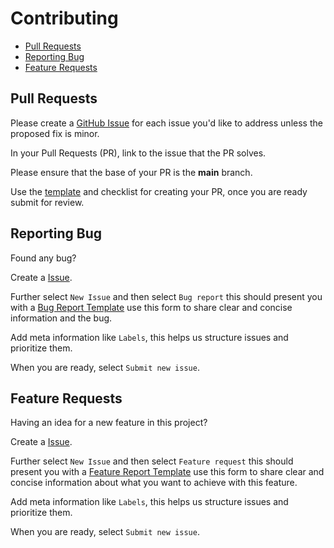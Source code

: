# Contributing

- [Pull Requests](#pull-requests)
- [Reporting Bug](#reporting-bug)
- [Feature Requests](#feature-requests)

## Pull Requests

Please create a [GitHub Issue](https://github.com/kumarkeviv/infrastructure-developer-tools/issues) for each issue you'd like to address unless the proposed fix is minor.

In your Pull Requests (PR), link to the issue that the PR solves.

Please ensure that the base of your PR is the **main** branch.

Use the [template](https://github.com/kumarkeviv/infrastructure-developer-tools/blob/main/.github/PULL_RRQUEST_TEMPLATE.md) and checklist for creating your PR, once you are ready submit for review.

## Reporting Bug

Found any bug?

Create a [Issue](https://github.com/kumarkeviv/infrastructure-developer-tools/issues).

Further select `New Issue` and then select `Bug report` this should present you with a [Bug Report Template](https://github.com/kumarkeviv/infrastructure-developer-tools/blob/main/.github/ISSUE_TEMPLATE/bug_report.md) use this form to share clear and concise information and the bug.

Add meta information like `Labels`, this helps us structure issues and prioritize them.

When you are ready, select `Submit new issue`.

## Feature Requests

Having an idea for a new feature in this project?

Create a [Issue](https://github.com/kumarkeviv/infrastructure-developer-tools/issues).

Further select `New Issue` and then select `Feature request` this should present you with a [Feature Report Template](https://github.com/kumarkeviv/infrastructure-developer-tools/blob/main/.github/ISSUE_TEMPLATE/feature_request.md) use this form to share clear and concise information about what you want to achieve with this feature.

Add meta information like `Labels`, this helps us structure issues and prioritize them.

When you are ready, select `Submit new issue`.